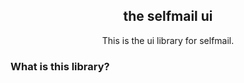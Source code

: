 <p align="center">
  <h2 align="center">the selfmail ui</h2>
  <p align="center">This is the ui library for selfmail.</p>
</p>

### What is this library?

